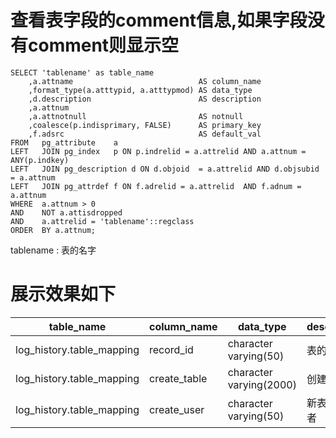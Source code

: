 # 查看表字段的comment信息,如果字段没有comment则显示空
	SELECT 'tablename' as table_name
		,a.attname                            AS column_name
		,format_type(a.atttypid, a.atttypmod) AS data_type
		,d.description                        AS description
		,a.attnum
		,a.attnotnull                         AS notnull
		,coalesce(p.indisprimary, FALSE)      AS primary_key
		,f.adsrc                              AS default_val
	FROM   pg_attribute    a
	LEFT   JOIN pg_index   p ON p.indrelid = a.attrelid AND a.attnum = ANY(p.indkey)
	LEFT   JOIN pg_description d ON d.objoid  = a.attrelid AND d.objsubid = a.attnum
	LEFT   JOIN pg_attrdef f ON f.adrelid = a.attrelid  AND f.adnum = a.attnum
	WHERE  a.attnum > 0
	AND    NOT a.attisdropped
	AND    a.attrelid = 'tablename'::regclass
	ORDER  BY a.attnum;


tablename : 表的名字

# 展示效果如下
|table_name|column_name|data_type|description|attnum|notnull|primary_key|default_val|
|---|---|---|---|---|---|---|---
log_history.table_mapping|record_id|character varying(50)|表的唯一键|1|f|f|
log_history.table_mapping|create_table|character varying(2000)|创建的新表|2|f|f|
log_history.table_mapping|create_user|character varying(50)|新表的创建者|3|f|f|


